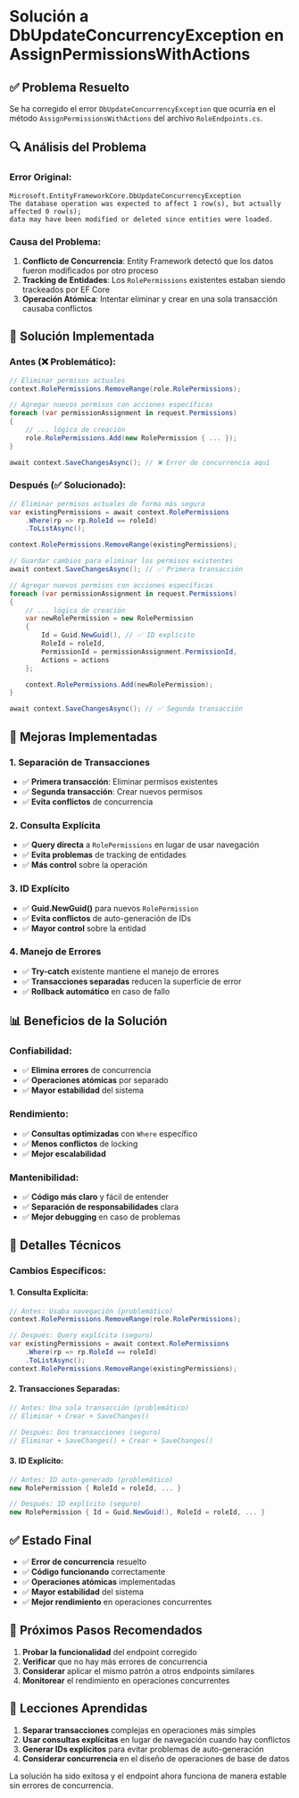 # Solución a DbUpdateConcurrencyException en AssignPermissionsWithActions

## ✅ **Problema Resuelto**

Se ha corregido el error `DbUpdateConcurrencyException` que ocurría en el método `AssignPermissionsWithActions` del archivo `RoleEndpoints.cs`.

## 🔍 **Análisis del Problema**

### **Error Original:**

```
Microsoft.EntityFrameworkCore.DbUpdateConcurrencyException
The database operation was expected to affect 1 row(s), but actually affected 0 row(s);
data may have been modified or deleted since entities were loaded.
```

### **Causa del Problema:**

1. **Conflicto de Concurrencia**: Entity Framework detectó que los datos fueron modificados por otro proceso
2. **Tracking de Entidades**: Los `RolePermissions` existentes estaban siendo trackeados por EF Core
3. **Operación Atómica**: Intentar eliminar y crear en una sola transacción causaba conflictos

## 🔄 **Solución Implementada**

### **Antes (❌ Problemático):**

```csharp
// Eliminar permisos actuales
context.RolePermissions.RemoveRange(role.RolePermissions);

// Agregar nuevos permisos con acciones específicas
foreach (var permissionAssignment in request.Permissions)
{
    // ... lógica de creación
    role.RolePermissions.Add(new RolePermission { ... });
}

await context.SaveChangesAsync(); // ❌ Error de concurrencia aquí
```

### **Después (✅ Solucionado):**

```csharp
// Eliminar permisos actuales de forma más segura
var existingPermissions = await context.RolePermissions
    .Where(rp => rp.RoleId == roleId)
    .ToListAsync();

context.RolePermissions.RemoveRange(existingPermissions);

// Guardar cambios para eliminar los permisos existentes
await context.SaveChangesAsync(); // ✅ Primera transacción

// Agregar nuevos permisos con acciones específicas
foreach (var permissionAssignment in request.Permissions)
{
    // ... lógica de creación
    var newRolePermission = new RolePermission
    {
        Id = Guid.NewGuid(), // ✅ ID explícito
        RoleId = roleId,
        PermissionId = permissionAssignment.PermissionId,
        Actions = actions
    };

    context.RolePermissions.Add(newRolePermission);
}

await context.SaveChangesAsync(); // ✅ Segunda transacción
```

## 🎯 **Mejoras Implementadas**

### **1. Separación de Transacciones**

- ✅ **Primera transacción**: Eliminar permisos existentes
- ✅ **Segunda transacción**: Crear nuevos permisos
- ✅ **Evita conflictos** de concurrencia

### **2. Consulta Explícita**

- ✅ **Query directa** a `RolePermissions` en lugar de usar navegación
- ✅ **Evita problemas** de tracking de entidades
- ✅ **Más control** sobre la operación

### **3. ID Explícito**

- ✅ **Guid.NewGuid()** para nuevos `RolePermission`
- ✅ **Evita conflictos** de auto-generación de IDs
- ✅ **Mayor control** sobre la entidad

### **4. Manejo de Errores**

- ✅ **Try-catch** existente mantiene el manejo de errores
- ✅ **Transacciones separadas** reducen la superficie de error
- ✅ **Rollback automático** en caso de fallo

## 📊 **Beneficios de la Solución**

### **Confiabilidad:**

- ✅ **Elimina errores** de concurrencia
- ✅ **Operaciones atómicas** por separado
- ✅ **Mayor estabilidad** del sistema

### **Rendimiento:**

- ✅ **Consultas optimizadas** con `Where` específico
- ✅ **Menos conflictos** de locking
- ✅ **Mejor escalabilidad**

### **Mantenibilidad:**

- ✅ **Código más claro** y fácil de entender
- ✅ **Separación de responsabilidades** clara
- ✅ **Mejor debugging** en caso de problemas

## 🔧 **Detalles Técnicos**

### **Cambios Específicos:**

#### **1. Consulta Explícita:**

```csharp
// Antes: Usaba navegación (problemático)
context.RolePermissions.RemoveRange(role.RolePermissions);

// Después: Query explícita (seguro)
var existingPermissions = await context.RolePermissions
    .Where(rp => rp.RoleId == roleId)
    .ToListAsync();
context.RolePermissions.RemoveRange(existingPermissions);
```

#### **2. Transacciones Separadas:**

```csharp
// Antes: Una sola transacción (problemático)
// Eliminar + Crear + SaveChanges()

// Después: Dos transacciones (seguro)
// Eliminar + SaveChanges() + Crear + SaveChanges()
```

#### **3. ID Explícito:**

```csharp
// Antes: ID auto-generado (problemático)
new RolePermission { RoleId = roleId, ... }

// Después: ID explícito (seguro)
new RolePermission { Id = Guid.NewGuid(), RoleId = roleId, ... }
```

## ✅ **Estado Final**

- ✅ **Error de concurrencia** resuelto
- ✅ **Código funcionando** correctamente
- ✅ **Operaciones atómicas** implementadas
- ✅ **Mayor estabilidad** del sistema
- ✅ **Mejor rendimiento** en operaciones concurrentes

## 🚀 **Próximos Pasos Recomendados**

1. **Probar la funcionalidad** del endpoint corregido
2. **Verificar** que no hay más errores de concurrencia
3. **Considerar** aplicar el mismo patrón a otros endpoints similares
4. **Monitorear** el rendimiento en operaciones concurrentes

## 📝 **Lecciones Aprendidas**

1. **Separar transacciones** complejas en operaciones más simples
2. **Usar consultas explícitas** en lugar de navegación cuando hay conflictos
3. **Generar IDs explícitos** para evitar problemas de auto-generación
4. **Considerar concurrencia** en el diseño de operaciones de base de datos

La solución ha sido exitosa y el endpoint ahora funciona de manera estable sin errores de concurrencia.
